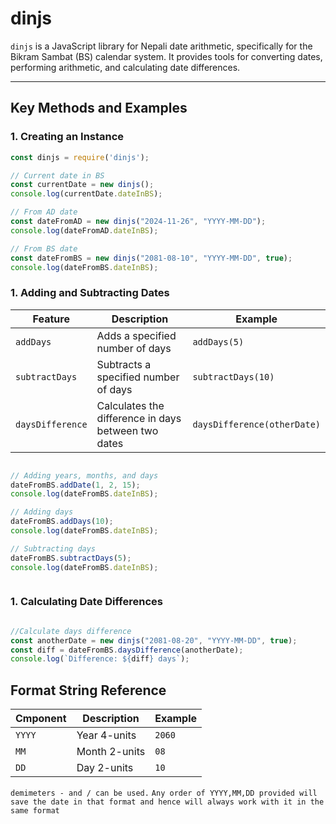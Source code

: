 # dinjs

`dinjs` is a JavaScript library for Nepali date arithmetic, specifically for the Bikram Sambat (BS) calendar system. It provides tools for converting dates, performing arithmetic, and calculating date differences.

---

## Key Methods and Examples

### 1. **Creating an Instance**

```javascript
const dinjs = require('dinjs');

// Current date in BS
const currentDate = new dinjs();
console.log(currentDate.dateInBS);

// From AD date
const dateFromAD = new dinjs("2024-11-26", "YYYY-MM-DD");
console.log(dateFromAD.dateInBS);

// From BS date
const dateFromBS = new dinjs("2081-08-10", "YYYY-MM-DD", true);
console.log(dateFromBS.dateInBS);

```
### 1. **Adding and Subtracting Dates**

| Feature          | Description                        | Example   |
|------------------|------------------------------------|-----------|
| `addDays`        | Adds a specified number of days   | `addDays(5)` |
| `subtractDays`   | Subtracts a specified number of days | `subtractDays(10)` |
| `daysDifference` | Calculates the difference in days between two dates | `daysDifference(otherDate)` |


```javascript

// Adding years, months, and days
dateFromBS.addDate(1, 2, 15);
console.log(dateFromBS.dateInBS);

// Adding days
dateFromBS.addDays(10);
console.log(dateFromBS.dateInBS);

// Subtracting days
dateFromBS.subtractDays(5);
console.log(dateFromBS.dateInBS);



```
### 1. **Calculating Date Differences**

```javascript

//Calculate days difference
const anotherDate = new dinjs("2081-08-20", "YYYY-MM-DD", true);
const diff = dateFromBS.daysDifference(anotherDate);
console.log(`Difference: ${diff} days`);

```

## Format String Reference

| Cmponent         | Description                        | Example   |
|------------------|------------------------------------|-----------|
| `YYYY`        | Year 4-units  | `2060` |
| `MM`   | Month 2-units | `08` |
| `DD` | Day 2-units | `10` |


`demimeters - and / can be used.`
`Any order of YYYY,MM,DD provided will save the date in that format and hence will always work with it in the same format`